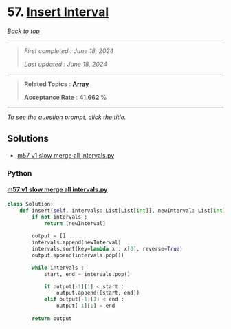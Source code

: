 # 57. [Insert Interval](<https://leetcode.com/problems/insert-interval>)

*[Back to top](<../README.md>)*

------

> *First completed : June 18, 2024*
>
> *Last updated : June 18, 2024*


------

> **Related Topics** : **[Array](<by_topic/Array.md>)**
>
> **Acceptance Rate** : **41.662 %**


------

*To see the question prompt, click the title.*

## Solutions

- [m57 v1 slow merge all intervals.py](<../my-submissions/m57 v1 slow merge all intervals.py>)
### Python
#### [m57 v1 slow merge all intervals.py](<../my-submissions/m57 v1 slow merge all intervals.py>)
```Python
class Solution:
    def insert(self, intervals: List[List[int]], newInterval: List[int]) -> List[List[int]]:
        if not intervals :
            return [newInterval]
        
        output = []
        intervals.append(newInterval)
        intervals.sort(key=lambda x : x[0], reverse=True)
        output.append(intervals.pop())

        while intervals :
            start, end = intervals.pop()

            if output[-1][1] < start :
                output.append([start, end])
            elif output[-1][1] < end :
                output[-1][1] = end
        
        return output
```

